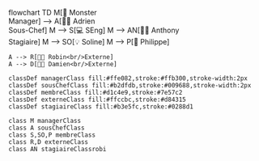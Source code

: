 flowchart TD
    M[👑 Monster<br/>Manager] --> A[🧑‍💼 Adrien<br/>Sous-Chef]
    M --> S[💻 SEng]
    M --> AN[🧑‍🎓 Anthony<br/>Stagiaire]
    M --> SO[💡 Soline]
    M --> P[🔧 Philippe]

    A --> R[🧑‍🔬 Robin<br/>Externe]
    A --> D[🧑‍🔬 Damien<br/>Externe]

    classDef managerClass fill:#ffe082,stroke:#ffb300,stroke-width:2px
    classDef sousChefClass fill:#b2dfdb,stroke:#009688,stroke-width:2px
    classDef membreClass fill:#d1c4e9,stroke:#7e57c2
    classDef externeClass fill:#ffccbc,stroke:#d84315
    classDef stagiaireClass fill:#b3e5fc,stroke:#0288d1

    class M managerClass
    class A sousChefClass
    class S,SO,P membreClass
    class R,D externeClass
    class AN stagiaireClassrobi
